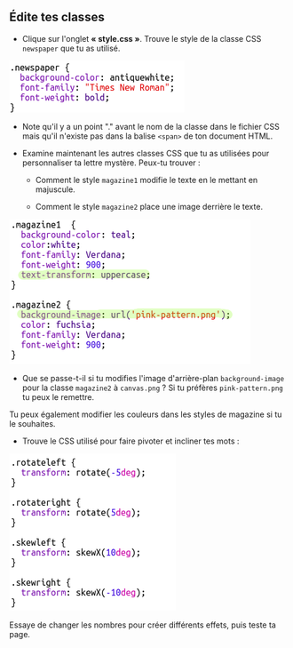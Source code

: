 ## Édite tes classes

+ Clique sur l'onglet **« style.css »**. Trouve le style de la classe CSS `newspaper` que tu as utilisé.

![capture d'écran](images/letter-newspaper.png)

+ Note qu'il y a un point "." avant le nom de la classe dans le fichier CSS mais qu'il n'existe pas dans la balise `<span>` de ton document HTML.

+ Examine maintenant les autres classes CSS que tu as utilisées pour personnaliser ta lettre mystère. Peux-tu trouver :
    
    + Comment le style `magazine1` modifie le texte en le mettant en majuscule.
    
    + Comment le style `magazine2` place une image derrière le texte.

![capture d'écran](images/letter-magazines.png)

+ Que se passe-t-il si tu modifies l'image d'arrière-plan `background-image` pour la classe `magazine2` à `canvas.png` ? Si tu préfères `pink-pattern.png` tu peux le remettre. 

Tu peux également modifier les couleurs dans les styles de magazine si tu le souhaites.

+ Trouve le CSS utilisé pour faire pivoter et incliner tes mots :

![capture d'écran](images/letter-rotate-skew.png)

Essaye de changer les nombres pour créer différents effets, puis teste ta page.